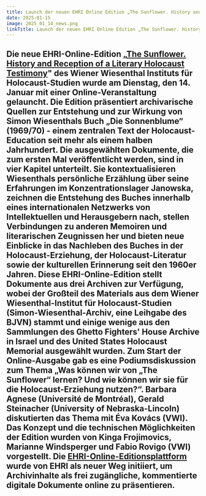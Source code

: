```yaml
---
title: Launch der neuen EHRI Online Edition „The Sunflower. History and Reception of a Literary Holocaust Testimony”
date: 2025-01-15
image: 2025_01_14_news.png
linkTitle: Launch der neuen EHRI Online Edition „The Sunflower. History and Reception of a Literary Holocaust Testimony”
---
```


Die neue EHRI-Online-Edition „[The Sunflower. History and Reception of a Literary Holocaust Testimony](https://the-sunflower.ehri-project.eu/)" des Wiener Wiesenthal Instituts für Holocaust-Studien wurde am Dienstag, den 14. Januar mit einer Online-Veranstaltung gelauncht. 
Die Edition präsentiert archivarische Quellen zur Entstehung und zur Wirkung von Simon Wiesenthals Buch „Die Sonnenblume“ (1969/70) - einem zentralen Text der Holocaust-Education seit mehr als einem halben Jahrhundert. Die ausgewählten Dokumente, die zum ersten Mal veröffentlicht werden, sind in vier Kapitel unterteilt. Sie kontextualisieren Wiesenthals persönliche Erzählung über seine Erfahrungen im Konzentrationslager Janowska, zeichnen die Entstehung des Buches innerhalb eines internationalen Netzwerks von Intellektuellen und Herausgebern nach, stellen Verbindungen zu anderen Memoiren und literarischen Zeugnissen her und bieten neue Einblicke in das Nachleben des Buches in der Holocaust-Erziehung, der Holocaust-Literatur sowie der kulturellen Erinnerung seit den 1960er Jahren.
Diese EHRI-Online-Edition stellt Dokumente aus drei Archiven zur Verfügung, wobei der Großteil des Materials aus dem Wiener Wiesenthal-Institut für Holocaust-Studien (Simon-Wiesenthal-Archiv, eine Leihgabe des BJVN) stammt und einige wenige aus den Sammlungen des Ghetto Fighters' House Archive in Israel und des United States Holocaust Memorial ausgewählt wurden.
Zum Start der Online-Ausgabe gab es eine Podiumsdiskussion zum Thema „Was können wir von „The Sunflower“ lernen? Und wie können wir sie für die Holocaust-Erziehung nutzen?“. Barbara Agnese (Université de Montréal), Gerald Steinacher (University of Nebraska-Lincoln) diskutierten das Thema mit Éva Kovács (VWI). Das Konzept und die technischen Möglichkeiten der Edition wurden von Kinga Frojimovics, Marianne Windsperger und Fabio Rovigo (VWI) vorgestellt. Die [EHRI-Online-Editionsplattform](https://www.ehri-project.eu/ehri-online-editions/) wurde von EHRI als neuer Weg initiiert, um Archivinhalte als frei zugängliche, kommentierte digitale Dokumente online zu präsentieren.
---